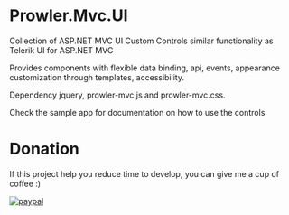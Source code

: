 # Prowler.Mvc.UI
Collection of ASP.NET MVC UI Custom Controls similar functionality as Telerik UI for ASP.NET MVC

Provides components with flexible data binding, api, events, appearance customization through templates, accessibility.

Dependency jquery, prowler-mvc.js and prowler-mvc.css.

Check the sample app for documentation on how to use the controls


# Donation
If this project help you reduce time to develop, you can give me a cup of coffee :)

[![paypal](https://www.paypalobjects.com/en_US/i/btn/btn_donateCC_LG.gif)](https://www.paypal.com/donate?hosted_button_id=79D39PJ2VKELW)
